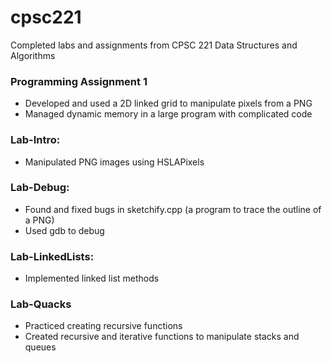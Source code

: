 # cpsc221
Completed labs and assignments from CPSC 221 Data Structures and Algorithms

### Programming Assignment 1 ###
- Developed and used a 2D linked grid to manipulate pixels from a PNG
- Managed dynamic memory in a large program with complicated code

### Lab-Intro: ###
- Manipulated PNG images using HSLAPixels

### Lab-Debug: ###
- Found and fixed bugs in sketchify.cpp (a program to trace the outline of a PNG)
- Used gdb to debug

### Lab-LinkedLists: ###
- Implemented linked list methods

### Lab-Quacks ###
- Practiced creating recursive functions
- Created recursive and iterative functions to manipulate stacks and queues
